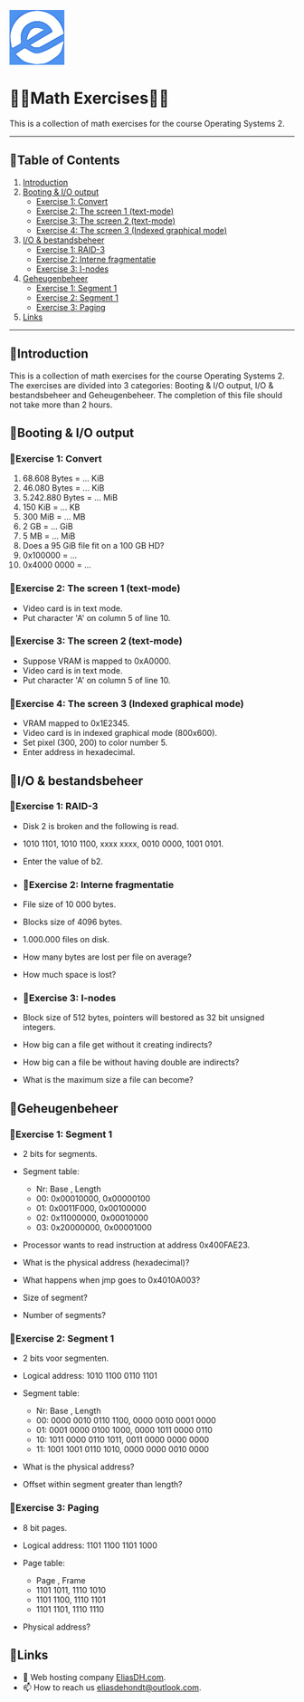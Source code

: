 ![logo](/Images/logo.png)
# 💙🤍Math Exercises🤍💙

This is a collection of math exercises for the course Operating Systems 2.

---

## 📘Table of Contents

1. [Introduction](#introduction)
2. [Booting & I/O output](#booting--io-output-1)
    - [Exercise 1: Convert](#exercise-1-convert)
    - [Exercise 2: The screen 1 (text-mode)](#exercise-2-the-screen-1-text-mode)
    - [Exercise 3: The screen 2 (text-mode)](#exercise-3-the-screen-2-text-mode)
    - [Exercise 4: The screen 3 (Indexed graphical mode)](#exercise-4-the-screen-3-indexed-graphical-mode)
3. [I/O & bestandsbeheer](#io--bestandsbeheer-1)
    - [Exercise 1: RAID-3](#exercise-1-raid-3)
    - [Exercise 2: Interne fragmentatie](#exercise-2-interne-fragmentatie)
    - [Exercise 3: I-nodes](#exercise-3-i-nodes)
4. [Geheugenbeheer](#geheugenbeheer-1)
    - [Exercise 1: Segment 1](#exercise-1-segment-1)
    - [Exercise 2: Segment 1](#exercise-2-segment-1)
    - [Exercise 3: Paging](#exercise-3-paging)
5. [Links](#links)

---

## 🖖Introduction

This is a collection of math exercises for the course Operating Systems 2. The exercises are divided into 3 categories: Booting & I/O output, I/O & bestandsbeheer and Geheugenbeheer. The completion of this file should not take more than 2 hours.

## 🔄Booting & I/O output

### 📝Exercise 1: Convert

1. 68.608 Bytes = ... KiB
2. 46.080 Bytes = ... KiB
3. 5.242.880 Bytes = ... MiB
4. 150 KiB = ... KB
5. 300 MiB = ... MB
6. 2 GB = ... GiB
7. 5 MB = ... MiB
8. Does a 95 GiB file fit on a 100 GB HD?
9. 0x100000 = ...
10. 0x4000 0000 = ...

### 📝Exercise 2: The screen 1 (text-mode)

- Video card is in text mode.
- Put character 'A' on column 5 of line 10.
    > 

### 📝Exercise 3: The screen 2 (text-mode)

- Suppose VRAM is mapped to 0xA0000.
- Video card is in text mode.
- Put character 'A' on column 5 of line 10.
    > 

### 📝Exercise 4: The screen 3 (Indexed graphical mode)

- VRAM mapped to 0x1E2345.
- Video card is in indexed graphical mode (800x600).
- Set pixel (300, 200) to color number 5.
- Enter address in hexadecimal.
    > 

## 📂I/O & bestandsbeheer

### 📝Exercise 1: RAID-3

- Disk 2 is broken and the following is read.
- 1010 1101, 1010 1100, xxxx xxxx, 0010 0000, 1001 0101.
- Enter the value of b2.
    > 

- ### 📝Exercise 2: Interne fragmentatie

- File size of 10 000 bytes.
- Blocks size of 4096 bytes.
- 1.000.000 files on disk.

- How many bytes are lost per file on average?
    > 

- How much space is lost?
    > 

- ### 📝Exercise 3: I-nodes

- Block size of 512 bytes, pointers will bestored as 32 bit unsigned integers.
    > 

- How big can a file get without it creating indirects?
    > 

- How big can a file be without having double are indirects?
    > 

- What is the maximum size a file can become?
    > 

## 🧠Geheugenbeheer

### 📝Exercise 1: Segment 1

- 2 bits for segments.
- Segment table:
    - Nr: Base      , Length
    - 00: 0x00010000, 0x00000100
    - 01: 0x0011F000, 0x00100000
    - 02: 0x11000000, 0x00010000
    - 03: 0x20000000, 0x00001000
- Processor wants to read instruction at address 0x400FAE23.

- What is the physical address (hexadecimal)?
    > 

- What happens when jmp goes to 0x4010A003?
    > 

- Size of segment?
    > 

- Number of segments?
    > 

### 📝Exercise 2: Segment 1

- 2 bits voor segmenten.
- Logical address: 1010 1100 0110 1101
- Segment table:
    - Nr: Base               , Length
    - 00: 0000 0010 0110 1100, 0000 0010 0001 0000
    - 01: 0001 0000 0100 1000, 0000 1011 0000 0110
    - 10: 1011 0000 0110 1011, 0011 0000 0000 0000
    - 11: 1001 1001 0110 1010, 0000 0000 0010 0000

- What is the physical address?
    > 

- Offset within segment greater than length?
    > 

### 📝Exercise 3: Paging

- 8 bit pages.
- Logical address: 1101 1100 1101 1000
- Page table:
    - Page     , Frame
    - 1101 1011, 1110 1010
    - 1101 1100, 1110 1101
    - 1101 1101, 1110 1110

- Physical address?
    > 

## 🔗Links
- 👯 Web hosting company [EliasDH.com](https://eliasdh.com).
- 📫 How to reach us eliasdehondt@outlook.com.